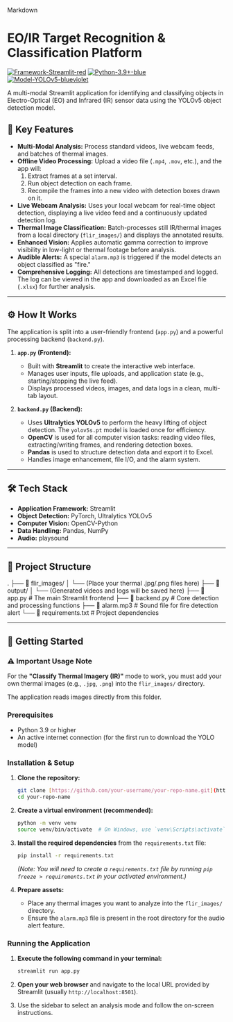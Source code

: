 Markdown

# EO/IR Target Recognition & Classification Platform

[![Framework-Streamlit-red](https://img.shields.io/badge/Framework-Streamlit-red.svg)](https://streamlit.io)
[![Python-3.9+-blue](https://img.shields.io/badge/Python-3.9%2B-blue.svg)](https://www.python.org/)
[![Model-YOLOv5-blueviolet](https://img.shields.io/badge/Model-YOLOv5-blueviolet.svg)](https://github.com/ultralytics/yolov5)

A multi-modal Streamlit application for identifying and classifying objects in Electro-Optical (EO) and Infrared (IR) sensor data using the YOLOv5 object detection model.

## 🎯 Key Features

* **Multi-Modal Analysis:** Process standard videos, live webcam feeds, and batches of thermal images.
* **Offline Video Processing:** Upload a video file (`.mp4`, `.mov`, etc.), and the app will:
    1.  Extract frames at a set interval.
    2.  Run object detection on each frame.
    3.  Recompile the frames into a new video with detection boxes drawn on it.
* **Live Webcam Analysis:** Uses your local webcam for real-time object detection, displaying a live video feed and a continuously updated detection log.
* **Thermal Image Classification:** Batch-processes still IR/thermal images from a local directory (`flir_images/`) and displays the annotated results.
* **Enhanced Vision:** Applies automatic gamma correction to improve visibility in low-light or thermal footage before analysis.
* **Audible Alerts:** A special `alarm.mp3` is triggered if the model detects an object classified as "fire."
* **Comprehensive Logging:** All detections are timestamped and logged. The log can be viewed in the app and downloaded as an Excel file (`.xlsx`) for further analysis.

---

## ⚙️ How It Works

The application is split into a user-friendly frontend (`app.py`) and a powerful processing backend (`backend.py`).

1.  **`app.py` (Frontend):**
    * Built with **Streamlit** to create the interactive web interface.
    * Manages user inputs, file uploads, and application state (e.g., starting/stopping the live feed).
    * Displays processed videos, images, and data logs in a clean, multi-tab layout.

2.  **`backend.py` (Backend):**
    * Uses **Ultralytics YOLOv5** to perform the heavy lifting of object detection. The `yolov5s.pt` model is loaded once for efficiency.
    * **OpenCV** is used for all computer vision tasks: reading video files, extracting/writing frames, and rendering detection boxes.
    * **Pandas** is used to structure detection data and export it to Excel.
    * Handles image enhancement, file I/O, and the alarm system.

---

## 🛠️ Tech Stack

* **Application Framework:** Streamlit
* **Object Detection:** PyTorch, Ultralytics YOLOv5
* **Computer Vision:** OpenCV-Python
* **Data Handling:** Pandas, NumPy
* **Audio:** playsound

---

## 📂 Project Structure

.
├── 📁 flir_images/
│   └── (Place your thermal .jpg/.png files here)
├── 📁 output/
│   └── (Generated videos and logs will be saved here)
├── 📜 app.py              # The main Streamlit frontend
├── 📜 backend.py            # Core detection and processing functions
├── 🎵 alarm.mp3             # Sound file for fire detection alert
└── 📜 requirements.txt      # Project dependencies


---

## 🚀 Getting Started

### ⚠️ Important Usage Note

For the **"Classify Thermal Imagery (IR)"** mode to work, you must add your own thermal images (e.g., `.jpg`, `.png`) into the `flir_images/` directory.

The application reads images directly from this folder.

### Prerequisites

* Python 3.9 or higher
* An active internet connection (for the first run to download the YOLO model)

### Installation & Setup

1.  **Clone the repository:**
    ```bash
    git clone [https://github.com/your-username/your-repo-name.git](https://github.com/your-username/your-repo-name.git)
    cd your-repo-name
    ```

2.  **Create a virtual environment (recommended):**
    ```bash
    python -m venv venv
    source venv/bin/activate  # On Windows, use `venv\Scripts\activate`
    ```

3.  **Install the required dependencies** from the `requirements.txt` file:
    ```bash
    pip install -r requirements.txt
    ```
    *(Note: You will need to create a `requirements.txt` file by running `pip freeze > requirements.txt` in your activated environment.)*

4.  **Prepare assets:**
    * Place any thermal images you want to analyze into the `flir_images/` directory.
    * Ensure the `alarm.mp3` file is present in the root directory for the audio alert feature.

### Running the Application

1.  **Execute the following command in your terminal:**
    ```bash
    streamlit run app.py
    ```

2.  **Open your web browser** and navigate to the local URL provided by Streamlit (usually `http://localhost:8501`).

3.  Use the sidebar to select an analysis mode and follow the on-screen instructions.
